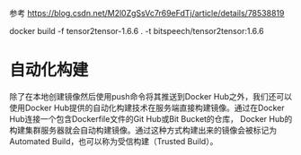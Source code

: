 


参考 https://blog.csdn.net/M2l0ZgSsVc7r69eFdTj/article/details/78538819



docker build -f tensor2tensor-1.6.6  . -t bitspeech/tensor2tensor:1.6.6



# 自动化构建



除了在本地创建镜像然后使用push命令将其推送到Docker Hub之外，我们还可以使用Docker Hub提供的自动化构建技术在服务端直接构建镜像。通过在Docker Hub连接一个包含Dockerfile文件的Git Hub或Bit Bucket的仓库， Docker Hub的构建集群服务器就会自动构建镜像。通过这种方式构建出来的镜像会被标记为Automated Build，也可以称为受信构建（Trusted Build）。
